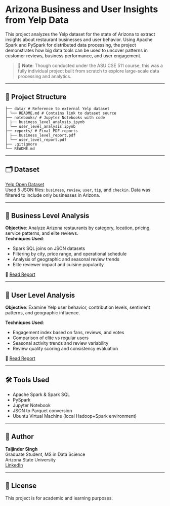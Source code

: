 # Arizona Business and User Insights from Yelp Data

This project analyzes the Yelp dataset for the state of Arizona to extract insights about restaurant businesses and user behavior. Using Apache Spark and PySpark for distributed data processing, the project demonstrates how big data tools can be used to uncover patterns in customer reviews, business performance, and user engagement.

> 🧠 **Note**: Though conducted under the ASU CSE 511 course, this was a fully individual project built from scratch to explore large-scale data processing and analytics.

---

## 📁 Project Structure
```yelp-arizona-analysis/
├── data/ # Reference to external Yelp dataset
│ └── README.md # Contains link to dataset source
├── notebooks/ # Jupyter Notebooks with code
│ ├── business_level_analysis.ipynb
│ └── user_level_analysis.ipynb
├── reports/ # Final PDF reports
│ ├── business_level_report.pdf
│ └── user_level_report.pdf
├── .gitignore
└── README.md
```

---

## 🗂 Dataset

[Yelp Open Dataset](https://www.yelp.com/dataset)  
Used 5 JSON files: `business`, `review`, `user`, `tip`, and `checkin`. Data was filtered to include only businesses in Arizona.

---

## 🧾 Business Level Analysis

**Objective**: Analyze Arizona restaurants by category, location, pricing, service patterns, and elite reviews.  
**Techniques Used**:
- Spark SQL joins on JSON datasets
- Filtering by city, price range, and operational schedule
- Analysis of geographic and seasonal review trends
- Elite reviewer impact and cuisine popularity

📄 [Read Report](reports/business_level_report.pdf)

---

## 👥 User Level Analysis

**Objective**: Examine Yelp user behavior, contribution levels, sentiment patterns, and geographic influence.

**Techniques Used**:
- Engagement index based on fans, reviews, and votes
- Comparison of elite vs regular users
- Seasonal activity trends and review variability
- Review quality scoring and consistency evaluation

📄 [Read Report](reports/user_level_report.pdf)

---

## 🛠 Tools Used

- Apache Spark & Spark SQL
- PySpark
- Jupyter Notebook
- JSON to Parquet conversion
- Ubuntu Virtual Machine (local Hadoop+Spark environment)

---

## 📌 Author

**Taljinder Singh**  
Graduate Student, MS in Data Science  
Arizona State University  
[LinkedIn](https://www.linkedin.com/in/taljindersingh)

---

## 📜 License

This project is for academic and learning purposes.